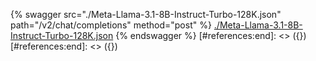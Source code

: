 [#references:start]: <> ({ "template": "openapi" })
[#references:start]: <> ({ "template": "openapi" })
{% swagger src="./Meta-Llama-3.1-8B-Instruct-Turbo-128K.json" path="/v2/chat/completions" method="post" %}
[./Meta-Llama-3.1-8B-Instruct-Turbo-128K.json](./Meta-Llama-3.1-8B-Instruct-Turbo-128K.json)
{% endswagger %}
[#references:end]: <> ({})
[#references:end]: <> ({})